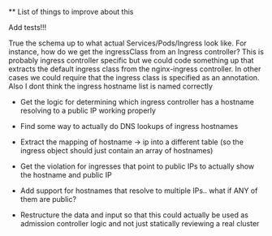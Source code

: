 ** List of things to improve about this 

Add tests!!!

True the schema up to what actual Services/Pods/Ingress look like.  For instance, how do we get the ingressClass from an Ingress controller? This is probably ingress controller specific but we could code something up that extracts the default ingress class from the nginx-ingress controller.  In other cases we could require that the ingress class is specified as an annotation.  Also I dont think the ingress hostname list is named correctly

* Get the logic for determining which ingress controller has a hostname resolving to a public IP working properly

* Find some way to actually do DNS lookups of ingress hostnames

* Extract the mapping of hostname -> ip into a different table (so the ingress object should just contain an array of hostnames)

* Get the violation for ingresses that point to public IPs to actually show the hostname and public IP

* Add support for hostnames that resolve to multiple IPs.. what if ANY of them are public?

* Restructure the data and input so that this could actually be used as admission controller logic and not just statically reviewing a real cluster
